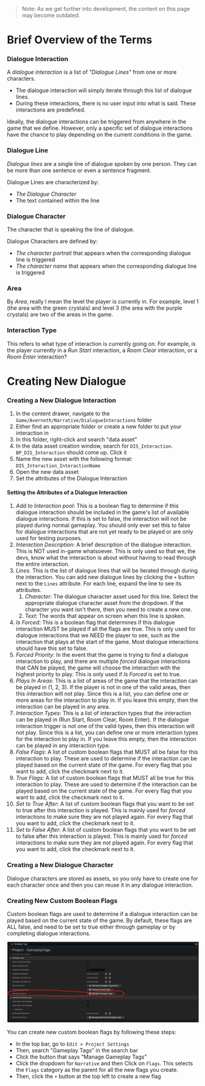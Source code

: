 
> Note: As we get further into development, the content on this page may become outdated.

# Brief Overview of the Terms

### Dialogue Interaction

A *dialogue interaction* is a list of *"Dialogue Lines"* from one or more characters.
- The dialogue interaction will simply iterate through this list of dialogue lines.
- During these interactions, there is no user input into what is said. These interactions are predefined.

Ideally, the dialogue interactions can be triggered from anywhere in the game that we define. However, only a specific set of dialogue interactions have the chance to play depending on the current conditions in the game.

### Dialogue Line

*Dialogue lines* are a single line of dialogue spoken by one person. They can be more than one sentence or even a sentence fragment.

Dialogue Lines are characterized by:
- *The Dialogue Character*
- The text contained within the line

### Dialogue Character

The character that is speaking the line of dialogue.

Dialogue Characters are defined by:
- *The character portrait* that appears when the corresponding dialogue line is triggered
- *The character name* that appears when the corresponding dialogue line is triggered

### Area

By *Area*, really I mean the level the player is currently in. For example, level 1 (the area with the green crystals) and level 3 (the area with the purple crystals) are two of the areas in the game.

### Interaction Type

This refers to what type of interaction is currently going on. For example, is the player currently in a *Run Start* interaction, a *Room Clear* interaction, or a *Room Enter* interaction?

# Creating New Dialogue

### Creating a New Dialogue Interaction

1. In the content drawer, navigate to the `Game/Avernoth/Narrative/DialogueInteractions` folder
2. Either find an appropriate folder or create a new folder to put your interaction in
3. In this folder, right-click and search "data asset"
4. In the data asset creation window, search for `DIS_Interaction`. `BP_DIS_Interaction` should come up. Click it
5. Name the new asset with the following format: `DIS_Interaction_InteractionName`
6. Open the new data asset
7. Set the attributes of the Dialogue Interaction

#### Setting the Attributes of a Dialogue Interaction

1. *Add to Interaction pool*: This is a boolean flag to determine if this dialogue interaction should be included in the game's list of available dialogue interactions. If this is set to false, the interaction will not be played during normal gameplay. You should only ever set this to false for dialogue interactions that are not yet ready to be played or are only used for testing purposes.
2. *Interaction Description*: A brief description of the dialogue interaction. This is NOT used in-game whatsoever. This is only used so that we, the devs, know what the interaction is about without having to read through the entire interaction.
3. *Lines*. This is the list of dialogue lines that will be iterated through during the interaction. You can add new dialogue lines by clicking the `+` button next to the `Lines` attribute. For each line, expand the line to see its attributes.
	1. *Character*: The dialogue character asset used for this line. Select the appropriate dialogue character asset from the dropdown. If the character you want isn't there, then you need to create a new one.
	2. *Text*: The words that appear on screen when this line is spoken.
4. *Is Forced*: This is a boolean flag that determines if this dialogue interaction MUST be played if all the flags are true. This is only used for dialogue interactions that we NEED the player to see, such as the interaction that plays at the start of the game. Most dialogue interactions should have this set to false.
5. *Forced Priority*: In the event that the game is trying to find a dialogue interaction to play, and there are multiple *forced* dialogue interactions that CAN be played, the game will choose the interaction with the highest priority to play. This is only used if *Is Forced* is set to true.
6. *Plays In Areas*: This is a list of areas of the game that the interaction can be played in (1, 2, 3). If the player is not in one of the valid areas, then this interaction will not play. Since this is a list, you can define one or more areas for the interaction to play in. If you leave this empty, then the interaction can be played in any area.
7. *Interaction Types*: This is a list of interaction types that the interaction can be played in (Run Start, Room Clear, Room Enter). If the dialogue interaction trigger is not one of the valid types, then this interaction will not play. Since this is a list, you can define one or more interaction types for the interaction to play in. If you leave this empty, then the interaction can be played in any interaction type.
8. *False Flags*: A list of custom boolean flags that MUST all be false for this interaction to play. These are used to determine if the interaction can be played based on the current state of the game. For every flag that you want to add, click the checkmark next to it.
9. *True Flags*: A list of custom boolean flags that MUST all be true for this interaction to play. These are used to determine if the interaction can be played based on the current state of the game. For every flag that you want to add, click the checkmark next to it.
10. *Set to True After*: A list of custom boolean flags that you want to be set to true after this interaction is played. This is mainly used for *forced* interactions to make sure they are not played again. For every flag that you want to add, click the checkmark next to it.
11. *Set to False After*: A list of custom boolean flags that you want to be set to false after this interaction is played. This is mainly used for *forced* interactions to make sure they are not played again. For every flag that you want to add, click the checkmark next to it.

### Creating a New Dialogue Character

Dialogue characters are stored as assets, so you only have to create one for each character once and then you can reuse it in any dialogue interaction.

### Creating New Custom Boolean Flags

Custom boolean flags are used to determine if a dialogue interaction can be played based on the current state of the game. By default, these flags are ALL false, and need to be set to true either through gameplay or by completing dialogue interactions.

![](<../../../_Meta/Attachments/Pasted image 20250526151131.png>)

You can create new custom boolean flags by following these steps:
- In the top bar, go to `Edit > Project Settings`
- Then, search "Gameplay Tags" in the search bar
- Click the button that says "Manage Gameplay Tags"
- Click the dropdown for `Narrative` and then Click on `Flags`. This selects the `Flags` category as the parent for all the new flags you create.
- Then, click the `+` button at the top left to create a new flag
